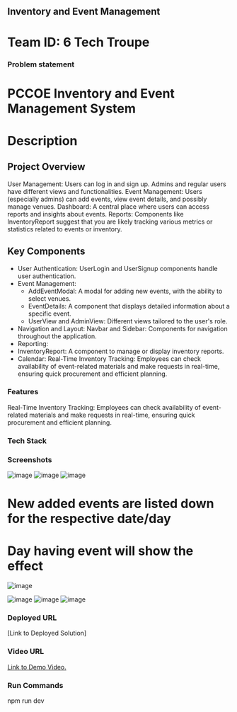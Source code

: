 ## Inventory and Event Management

# Team ID: 6 Tech Troupe
### Problem statement
# PCCOE Inventory and Event Management System

# Description
 ## Project Overview
 User Management: Users can log in and sign up. Admins and regular users have different views and functionalities.
 Event Management: Users (especially admins) can add events, view event details, and possibly manage venues.
 Dashboard: A central place where users can access reports and insights about events.
 Reports: Components like InventoryReport suggest that you are likely tracking various metrics or statistics related to events or inventory.

 ## Key Components
 * User Authentication: UserLogin and UserSignup components handle user authentication.
 * Event Management:
   * AddEventModal: A modal for adding new events, with the ability to select venues.
   * EventDetails: A component that displays detailed information about a specific event.
   * UserView and AdminView: Different views tailored to the user's role.
 * Navigation and Layout:
  Navbar and Sidebar: Components for navigation throughout the application.
 * Reporting:
  * InventoryReport: A component to manage or display inventory reports.
* Calendar:
    Real-Time Inventory Tracking: Employees can check availability of event-related
    materials and make requests in real-time, ensuring quick procurement and
    efficient planning.

### Features 
  Real-Time Inventory Tracking: Employees can check availability of event-related
   materials and make requests in real-time, ensuring quick procurement and
   efficient planning.

### Tech Stack

### Screenshots
![image](https://github.com/user-attachments/assets/875e6bd9-b081-4812-9ccc-229a75496777)
![image](https://github.com/user-attachments/assets/6ad7d10a-3fb3-4fa7-a942-3ee7b3a457cc)
![image](https://github.com/user-attachments/assets/bc0da5e8-24e6-4397-8d23-26353875f086)


# New added events are listed down for the respective date/day 
# Day having event will show the effect
![image](https://github.com/user-attachments/assets/a4ae4f51-2d6a-4cc1-8a33-34d9fdd3d92d)

![image](https://github.com/user-attachments/assets/5d27f753-d67d-4a8b-b528-4434ad2757bc)
![image](https://github.com/user-attachments/assets/bd898bdd-35bc-4bdf-b69d-6bff3f9e3808)
![image](https://github.com/user-attachments/assets/14f9d04d-5aa7-49d2-a3ab-7f9f90a97783)


### Deployed URL
 [Link to Deployed Solution]

### Video URL
 [Link to Demo Video.](https://drive.google.com/file/d/1UadcTHR1DwYydblWjME_Fp4S6WDvomr6/view?usp=drive_link)

### Run Commands
 npm run dev

